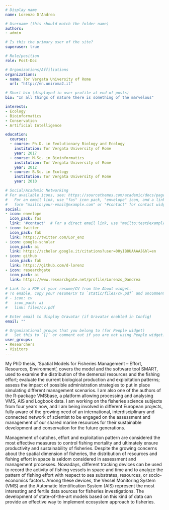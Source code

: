 ```yaml
---
# Display name
name: Lorenzo D'Andrea

# Username (this should match the folder name)
authors:
- admin

# Is this the primary user of the site?
superuser: true

# Role/position
role: Post-Doc

# Organizations/Affiliations
organizations:
- name: Tor Vergata University of Rome
  url: "http://en.uniroma2.it"

# Short bio (displayed in user profile at end of posts)
bio: "In all things of nature there is something of the marvelous"

interests:
- Ecology
- Bioinformatics
- Conservation
- Artificial Intelligence

education:
  courses:
  - course: Ph.D. in Evolutionary Biology and Ecology
    institution: Tor Vergata University of Rome
    year: 2017
  - course: M.Sc. in Bioinformatics
    institution: Tor Vergata University of Rome
    year: 2012
  - course: B.Sc. in Ecology
    institution: Tor Vergata University of Rome
    year: 2010

# Social/Academic Networking
# For available icons, see: https://sourcethemes.com/academic/docs/page-builder/#icons
#   For an email link, use "fas" icon pack, "envelope" icon, and a link in the
#   form "mailto:your-email@example.com" or "#contact" for contact widget.
social:
- icon: envelope
  icon_pack: fas
  link: '#contact'  # For a direct email link, use "mailto:test@example.org".
- icon: twitter
  icon_pack: fab
  link: https://twitter.com/Lor_enz
- icon: google-scholar
  icon_pack: ai
  link: https://scholar.google.it/citations?user=00yIB8UAAAAJ&hl=en
- icon: github
  icon_pack: fab
  link: https://github.com/d-lorenz
- icon: researchgate
  icon_pack: ai
  link: https://www.researchgate.net/profile/Lorenzo_Dandrea
  
# Link to a PDF of your resume/CV from the About widget.
# To enable, copy your resume/CV to `static/files/cv.pdf` and uncomment the lines below.
# - icon: cv
#   icon_pack: ai
#   link: files/cv.pdf

# Enter email to display Gravatar (if Gravatar enabled in Config)
email: ""

# Organizational groups that you belong to (for People widget)
#   Set this to `[]` or comment out if you are not using People widget.
user_groups:
- Researchers
- Visitors
---
```


My PhD thesis, ‘Spatial Models for Fisheries Management – Effort, Resources, Environment’, covers the model and the software tool SMART, used to examine the distribution of the demersal resources and the fishing effort; evaluate the current biological production and exploitation patterns; assess the impact of possible administration strategies to put in place simulating different management scenarios. I am also one of the authors of the R-package VMSbase, a platform allowing processing and analysing VMS, AIS and Logbook data. I am working on the fisheries science subjects from four years now, and I am being involved in different European projects, fully aware of the growing need of an international, interdisciplinary and connected network of scientist to be engaged on the assessment and management of our shared marine resources for their sustainable development and conservation for the future generations.

Management of catches, effort and exploitation pattern are considered the most effective measures to control fishing mortality and ultimately ensure productivity and sustainability of fisheries. Despite the growing concerns about the spatial dimension of fisheries, the distribution of resources and fishing effort in space is seldom considered in assessment and management processes. Nowadays, different tracking devices can be used to record the activity of fishing vessels in space and time and to analyze the pattern of fishing effort with respect to sea substrates, resources, or socio-economics factors. Among these devices, the Vessel Monitoring System (VMS) and the Automatic Identification System (AIS) represent the most interesting and fertile data sources for fisheries investigations. The development of state-of-the-art models based on this kind of data can provide an effective way to implement ecosystem approach to fisheries.
